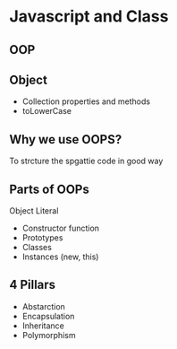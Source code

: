 # Javascript and Class

## OOP

## Object

- Collection properties and methods
- toLowerCase

## Why we use OOPS?

To strcture the spgattie code in good way

## Parts of OOPs

Object Literal

- Constructor function
- Prototypes
- Classes
- Instances (new, this)

## 4 Pillars

- Abstarction
- Encapsulation
- Inheritance
- Polymorphism
